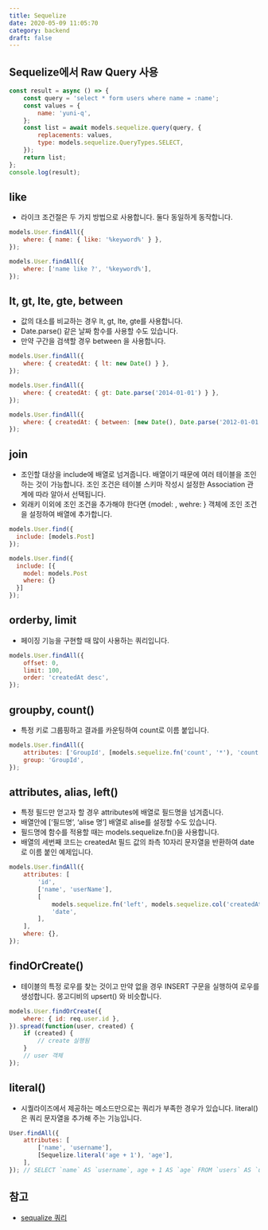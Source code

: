 ```yaml
---
title: Sequelize
date: 2020-05-09 11:05:70
category: backend
draft: false
---
```


## Sequelize에서 Raw Query 사용

```javascript
const result = async () => {
	const query = 'select * form users where name = :name';
	const values = {
		name: 'yuni-q',
	};
	const list = await models.sequelize.query(query, {
		replacements: values,
		type: models.sequelize.QueryTypes.SELECT,
	});
	return list;
};
console.log(result);
```

## like

- 라이크 조건절은 두 가지 방법으로 사용합니다. 둘다 동일하게 동작합니다.

```javascript
models.User.findAll({
	where: { name: { like: '%keyword%' } },
});

models.User.findAll({
	where: ['name like ?', '%keyword%'],
});
```

## lt, gt, lte, gte, between

- 값의 대소를 비교하는 경우 lt, gt, lte, gte를 사용합니다.
- Date.parse() 같은 날짜 함수를 사용할 수도 있습니다.
- 만약 구간을 검색할 경우 between 을 사용합니다.

```javascript
models.User.findAll({
	where: { createdAt: { lt: new Date() } },
});

models.User.findAll({
	where: { createdAt: { gt: Date.parse('2014-01-01') } },
});

models.User.findAll({
	where: { createdAt: { between: [new Date(), Date.parse('2012-01-01')] } },
});
```

## join

- 조인할 대상을 include에 배열로 넘겨줍니다. 배열이기 때문에 여러 테이블을 조인하는 것이 가능합니다. 조인 조건은 테이블 스키마 작성시 설정한 Association 관계에 따라 알아서 선택됩니다.
- 외래키 이외에 조인 조건을 추가해야 한다면 {model: , wehre: } 객체에 조인 조건을 설정하여 배열에 추가합니다.

```javascript
models.User.find({
  include: [models.Post]
});

models.User.find({
  include: [{
    model: models.Post
    where: {}
  }]
});
```

## orderby, limit

- 페이징 기능을 구현할 때 많이 사용하는 쿼리입니다.

```javascript
models.User.findAll({
	offset: 0,
	limit: 100,
	order: 'createdAt desc',
});
```

## groupby, count()

- 특정 키로 그룹핑하고 결과를 카운팅하여 count로 이름 붙입니다.

```javascript
models.User.findAll({
	attributes: ['GroupId', [models.sequelize.fn('count', '*'), 'count']],
	group: 'GroupId',
});
```

## attributes, alias, left()

- 특정 필드만 얻고자 할 경우 attributes에 배열로 필드명을 넘겨줍니다.
- 배열안에 [‘필드명’, ‘alise 명’] 배열로 alise를 설정할 수도 있습니다.
- 필드명에 함수를 적용할 때는 models.sequelize.fn()을 사용합니다.
- 배열의 세번째 코드는 createdAt 필드 값의 좌측 10자리 문자열을 반환하여 date로 이름 붙인 예제입니다.

```javascript
models.User.findAll({
	attributes: [
		'id',
		['name', 'userName'],
		[
			models.sequelize.fn('left', models.sequelize.col('createdAt'), 10),
			'date',
		],
	],
	where: {},
});
```

## findOrCreate()

- 테이블의 특정 로우를 찾는 것이고 만약 없을 경우 INSERT 구문을 실행하여 로우를 생성합니다. 몽고디비의 upsert() 와 비슷합니다.

```javascript
models.User.findOrCreate({
	where: { id: req.user.id },
}).spread(function(user, created) {
	if (created) {
		// create 실행됨
	}
	// user 객체
});
```

## literal()

- 시퀄라이즈에서 제공하는 메소드만으로는 쿼리가 부족한 경우가 있습니다. literal() 은 쿼리 문자열을 추가해 주는 기능입니다.

```javascript
User.findAll({
	attributes: [
		['name', 'username'],
		[Sequelize.literal('age + 1'), 'age'],
	],
}); // SELECT `name` AS `username`, age + 1 AS `age` FROM `users` AS `user`
```

## 참고

- [sequalize 쿼리](http://jeonghwan-kim.github.io/sequalize-%EC%BF%BC%EB%A6%AC/)
